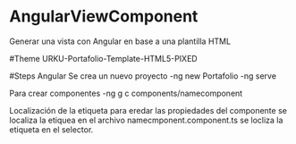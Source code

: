 # AngularViewComponent
Generar una vista con Angular en base a una plantilla HTML

#Theme
URKU-Portafolio-Template-HTML5-PIXED

#Steps Angular
Se crea un nuevo proyecto
-ng new Portafolio
-ng serve

Para crear componentes
-ng g c components/namecomponent

Localización de la etiqueta para eredar las propiedades del componente 
se localiza la etiquea en el archivo namecmponent.component.ts 
se locliza la etiqueta en el selector.
